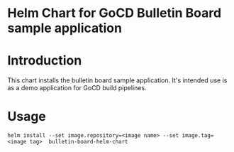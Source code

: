 # Helm Chart for GoCD Bulletin Board sample application

# Introduction

This chart installs the bulletin board sample application. It's intended use is as a demo application for GoCD build pipelines.

# Usage

```
helm install --set image.repository=<image name> --set image.tag=<image tag>  bulletin-board-helm-chart
```
